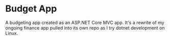 # Budget App

A budgeting app created as an ASP.NET Core MVC app. It's a rewrite of my ongoing finance app pulled into its own repo as I try dotnet development on Linux.
